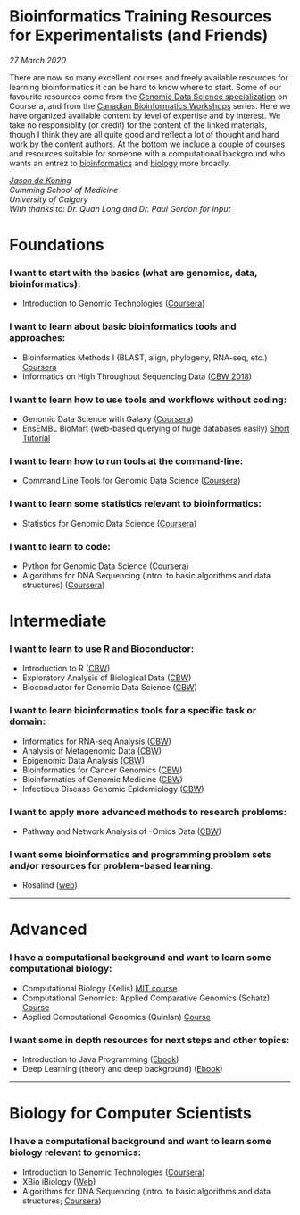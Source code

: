 # Bioinformatics Training Resources for Experimentalists (and Friends)
*27 March 2020*

There are now so many excellent courses and freely available resources for learning bioinformatics it can be hard to know where to start. Some of our favourite resources come from the [Genomic Data Science specialization](https://www.coursera.org/specializations/genomic-data-science) on Coursera, and from the [Canadian Bioinformatics Workshops](https://bioinformatics.ca) series. Here we have organized available content by level of expertise and by interest. We take no responsiblity (or credit) for the content of the linked materials, though I think they are all quite good and reflect a lot of thought and hard work by the content authors. At the bottom we include a couple of courses and resources suitable for someone with a computational background who wants an entrez to [bioinformatics](#advanced) and [biology](#biology-for-computer-scientists) more broadly.

*[Jason de Koning](http://lab.jasondk.io)*<BR>
*Cumming School of Medicine*<BR>
*University of Calgary*<BR>
*With thanks to: Dr. Quan Long and Dr. Paul Gordon for input*<BR>

# Foundations
### I want to start with the basics (what are genomics, data, bioinformatics):
- Introduction to Genomic Technologies ([Coursera](https://www.coursera.org/learn/introduction-genomics?specialization=genomic-data-science))

### I want to learn about basic bioinformatics tools and approaches:
- Bioinformatics Methods I (BLAST, align, phylogeny, RNA-seq, etc.) [Coursera](https://www.coursera.org/learn/bioinformatics-methods-1)
- Informatics on High Throughput Sequencing Data ([CBW 2018](https://bioinformatics.ca/workshops/2018-informatics-on-high-throughput-sequencing-data/))

### I want to learn how to use tools and workflows without coding:
- Genomic Data Science with Galaxy ([Coursera](https://www.coursera.org/learn/galaxy-project?specialization=genomic-data-science))
- EnsEMBL BioMart (web-based querying of huge databases easily) [Short Tutorial](https://uswest.ensembl.org/info/data/biomart/how_to_use_biomart.html)

### I want to learn how to run tools at the command-line:
- Command Line Tools for Genomic Data Science ([Coursera](https://www.coursera.org/learn/genomic-tools))

### I want to learn some statistics relevant to bioinformatics:
- Statistics for Genomic Data Science ([Coursera](https://www.coursera.org/learn/statistical-genomics))

### I want to learn to code:
- Python for Genomic Data Science ([Coursera](https://www.coursera.org/learn/python-genomics?specialization=genomic-data-science))
- Algorithms for DNA Sequencing (intro. to basic algorithms and data structures) ([Coursera](https://www.coursera.org/learn/dna-sequencing?specialization=genomic-data-science))

# Intermediate
### I want to learn to use R and Bioconductor:
- Introduction to R ([CBW](https://bioinformatics.ca/workshops/2018-introduction-to-R/)) 
- Exploratory Analysis of Biological Data ([CBW](https://bioinformatics.ca/workshops/2018-exploratory-analysis-of-biological-data-using-R/)) 
- Bioconductor for Genomic Data Science ([CBW](https://www.coursera.org/learn/bioconductor))

### I want to learn bioinformatics tools for a specific task or domain:
- Informatics for RNA-seq Analysis ([CBW](https://bioinformatics.ca/workshops/2018-informatics-for-RNA-seq-analysis/))
- Analysis of Metagenomic Data ([CBW](https://bioinformatics.ca/workshops/2018-analysis-of-metagenomic-data/))
- Epigenomic Data Analysis ([CBW](https://bioinformatics.ca/workshops/2018-epigenomic-data-analysis/)) 
- Bioinformatics for Cancer Genomics ([CBW](https://bioinformatics.ca/workshops/2018-bioinformatics-for-cancer-genomics/)) 
- Bioinformatics of Genomic Medicine ([CBW](https://bioinformatics.ca/workshops/2018-bioinformatics-of-genomic-medicine/))
- Infectious Disease Genomic Epidemiology ([CBW](https://bioinformatics.ca/workshops/2018-infectious-disease-genomic-epidemiology/))

### I want to apply more advanced methods to research problems:
- Pathway and Network Analysis of -Omics Data ([CBW](https://bioinformatics.ca/workshops/2018-pathway-and-network-analysis-of-omics-data/))

### I want some bioinformatics and programming problem sets and/or resources for problem-based learning:
- Rosalind ([web](http://rosalind.info/problems/locations/))

---
# Advanced

### I have a computational background and want to learn some computational biology:
- Computational Biology (Kellis) [MIT course](https://ocw.mit.edu/courses/electrical-engineering-and-computer-science/6-047-computational-biology-fall-2015/lectures_slides/)
- Computational Genomics: Applied Comparative Genomics (Schatz) [Course](https://github.com/schatzlab/appliedgenomics2019)
- Applied Computational Genomics (Quinlan) [Course](https://github.com/quinlan-lab/applied-computational-genomics)

### I want some in depth resources for next steps and other topics:
- Introduction to Java Programming ([Ebook](http://math.hws.edu/javanotes/))
- Deep Learning (theory and deep background) ([Ebook](http://www.deeplearningbook.org))

---
# Biology for Computer Scientists

### I have a computational background and want to learn some biology relevant to genomics:
- Introduction to Genomic Technologies ([Coursera](https://www.coursera.org/learn/introduction-genomics?specialization=genomic-data-science))
- XBio iBiology ([Web](https://explorebiology.org/collections/genetics))
- Algorithms for DNA Sequencing (intro. to basic algorithms and data structures; [Coursera](https://www.coursera.org/learn/dna-sequencing?specialization=genomic-data-science))
